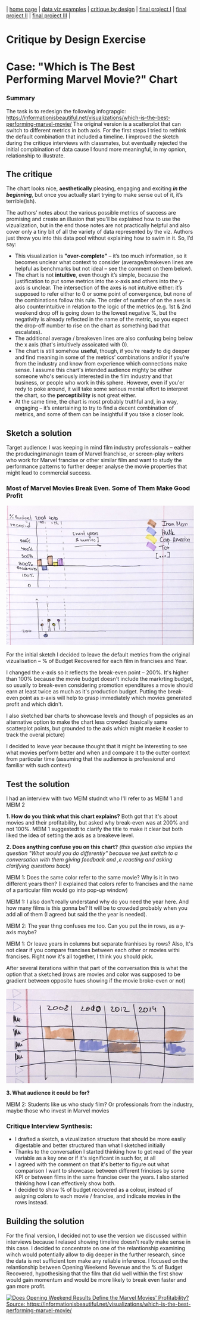 | [home page](https://sofiaakhman.github.io/Portfolio.-Sofia-Akhmanaeva/) | [data viz examples](dataviz-examples) | [critique by design](critique-by-design) | [final project I](final-project-part-one) | [final project II](final-project-part-two) | [final project III](final-project-part-three) |

# Critique by Design Exercise
# Case: "Which is The Best Performing Marvel Movie?" Chart

### Summary

The task is to redesign the following infograpgic: https://informationisbeautiful.net/visualizations/which-is-the-best-performing-marvel-movie/ 
The original version is a scatterplot that can switch to different metrics in both axis. For the first steps I tried to rethink the default combination that included a timeline. I improved the sketch during the critique interviews with classmates, but eventually rejected the initial compbination of data cause I found more meaningful, in my opnion, relationship to illustrate.

## The critique

The chart looks nice, **aesthetically** pleasing, engaging and exciting **_in the beginning_**, but once you actually start trying to make sense out of it, it’s terrible(ish). 

The authors’ notes about the various possible metrics of success are promising and create an illusion that you'll be explained how to use the vizualization, but in the end those notes are not practically helpful and also cover only a tiny bit of all the variety of data represented by the viz. Authors just throw you into this data pool without explaining how to swim in it. So, I’d say: 

- This visualization is **"over-complete"** – it’s too much information, so it becomes unclear what context to consider (average/breakeven lines are helpful as benchmarks but not ideal – see the comment on them below).
- The chart is not **intuitive**, even though it’s simple, because the justification to put some metrics into the x-axis and others into the y-axis is unclear. The intersection of the axes is not intuitive either: it’s supposed to refer either to 0 or some point of convergence, but none of the combinations follow this rule. The order of number of on the axes is also counterintuitive in relation to the logic of the metrics (e.g. 1st & 2nd weekend drop off is going down to the lowest negative %, but the negativity is already reflected in the name of the metric, so you expect the drop-off number to rise on the chart as something bad that escalates).
- The additional average / breakeven lines are also confusing being below the x axis (that's intuitively assoicated with 0).
- The chart is still somehow **useful**, though, if you’re ready to dig deeper and find meaning in some of the metrics’ combinations and/or if you’re from the industry and know from experience which connections make sense. I assume this chart's intended audience mighty be either someone who's seriously interested in the film industry and that business, or people who work in this sphere. However, even if you'er redy to poke around, it will take some serious mental effort to interpret the chart, so the **perceptibility** is not great either.
- At the same time, the chart is most probably truthful and, in a way, engaging – it’s entertaining to try to find a decent combination of metrics, and some of them can be insightful if you take a closer look.

## Sketch a solution

Target audience: I was keeping in mind film industry professionals – eaither the producing/managin team of Marvel franchise, or screen-play writers who work for Marvel francise or other similar film and want to study the performance patterns to further deeper analyse the movie properties that might lead to commercial success.

### Most of Marvel Movies Break Even. Some of Them Make Good Profit

![Sketch 1](sketch2-2.jpeg)

For the initial sketch I decided to leave the default metrics from the original vizualisation – % of Budget Recovered for each film in francises and Year.

I changed the x-axis so it reflects the break-even point – 200%. It's higher than 100% because the movie budget doesn't include the markrting budget, so usually to break-even considering promotion ependitures a movie should earn at least twice as much as it's production budget. Putting the break-even point as x-axis will help to grasp immediately which movies generated profit and which didn't.

I also sketched bar charts to showcase levels and though of popsicles as an alternative option to make the chart less crowded (basically same scatterplot points, but grounded to the axis which might maeke it easier to track the overal picture)

I decided to leave year because thought that it might be interesting to see what movies perform better and when and compare it to the outter context from particular time (assuming that the audiemce is professional and familiar with such context)

## Test the solution

I had an interview with two MEIM studndt who I'll refer to as MEIM 1 and MEIM 2

**1. How do you think what this chart explains?**
Both got that it's about movies and their profitability, but asked why break-even was at 200% and not 100%. MEIM 1 suggestedt to clarify the title to make it clear but both liked the idea of setting the axis as a breakeve level.

**2. Does anything confuse you on this chart?** _(this question also implies the question "What would you do differently" because we just switch to a conversation with them giving feedback and ,e reacting and asking clarifying questions back)_

MEIM 1: Does the same color refer to the same movie? Why is it in two different years then? 
(I explained that colors refer to francises and the name of a particular film would go into pop-up window)

MEIM 1: I also don't really understand why do you need the year here. And how many films is this gonna be? It will be to crowded probably when you add all of them (I agreed but said the the year is needed).

MEIM 2: The year thng confuses me too. Can you put the in rows, as a y-axis maybe?

MEIM 1: Or leave years in columns but separate franhises by rows? Also, It's not clear if you compare francises between each other or movies withi francises. Right now it's all together, I think you should pick.

After several iterations within that part of the conversation this is what the option that a sketched (rows are movies and color was supposed to be gradient between opposite hues showing if the movie broke-even or not)

![Sketch 2](sketch2-3.jpeg)

**3. What audience it could be for?**

MEIM 2: Students like us who study film? Or professionals from the industry, maybe those who invest in Marvel movies
   
### Critique Interview Synthesis: 

- I drafted a sketch, a vizualization structure that should be more easily digestable and better structured than what I sketched initially
- Thanks to the conversation I started thinking how to get read of the year variable as a key one or if it's significant in such for, at all
- I agreed with the comment on that it's better to figure out what comparison I want to showcase: between different frincises by some KPI or between films in the same francise over the years. I also started thinking how I can effectively show both.
- I decided to show % of budget recovered as a colour, instead of asigning colors to each movie / francise, and indicate movies in the rows instead.
  
## Building the solution

For the final version, I decided not to use the version we discussed within interviews because I relased showing timeline doesn't really make sense in this case. I decided to concentrate on one of the relantionship examining wihch would potentially allow to dig deeper in the further research, since the data is not sufficient tom make any reliable inference. I focused on the relantionship between Opening Weekend Revenue and the % of Budget Recovered, hypothesising that the film that did well within the first show would gain momentum and would be more likely to break even faster and gan more profit. 

<div class='tableauPlaceholder' id='viz1739410170752' style='position: relative'><noscript><a href='#'><img alt='Does Opening Weekend Results Define the Marvel Movies&#39; Profitability?Source: https:&#47;&#47;informationisbeautiful.net&#47;visualizations&#47;which-is-the-best-performing-marvel-movie&#47; ' src='https:&#47;&#47;public.tableau.com&#47;static&#47;images&#47;Ma&#47;MarvelMociesSuccess&#47;Sheet3&#47;1_rss.png' style='border: none' /></a></noscript><object class='tableauViz'  style='display:none;'><param name='host_url' value='https%3A%2F%2Fpublic.tableau.com%2F' /> <param name='embed_code_version' value='3' /> <param name='site_root' value='' /><param name='name' value='MarvelMociesSuccess&#47;Sheet3' /><param name='tabs' value='no' /><param name='toolbar' value='yes' /><param name='static_image' value='https:&#47;&#47;public.tableau.com&#47;static&#47;images&#47;Ma&#47;MarvelMociesSuccess&#47;Sheet3&#47;1.png' /> <param name='animate_transition' value='yes' /><param name='display_static_image' value='yes' /><param name='display_spinner' value='yes' /><param name='display_overlay' value='yes' /><param name='display_count' value='yes' /><param name='language' value='en-US' /><param name='filter' value='publish=yes' /></object></div>                
<script type='text/javascript'>                    
  var divElement = document.getElementById('viz1739410170752');                    
  var vizElement = divElement.getElementsByTagName('object')[0];                    
  vizElement.style.width='100%';vizElement.style.height=(divElement.offsetWidth*0.75)+'px';                    
  var scriptElement = document.createElement('script');                    
  scriptElement.src = 'https://public.tableau.com/javascripts/api/viz_v1.js';                   
  vizElement.parentNode.insertBefore(scriptElement, vizElement);                
</script>
